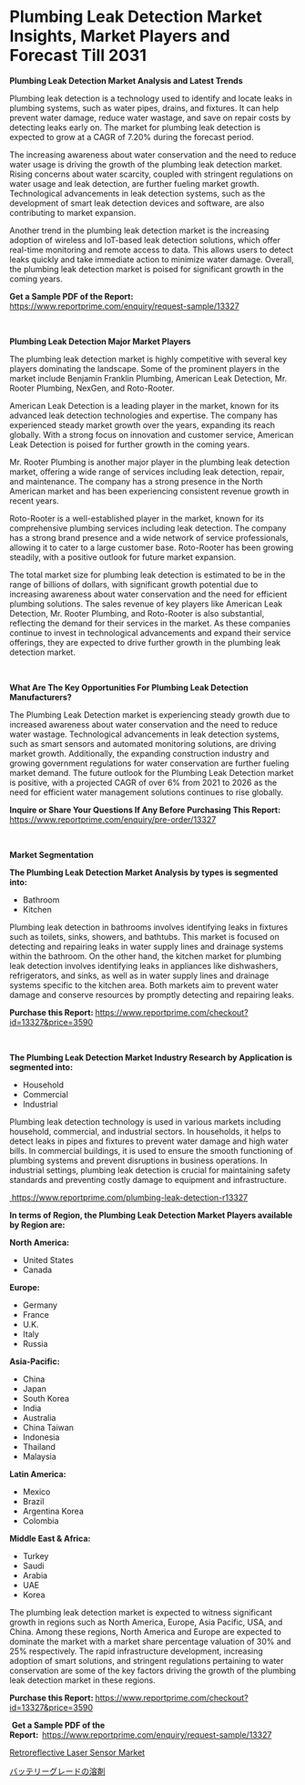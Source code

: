 <p><h1>Plumbing Leak Detection Market Insights, Market Players and Forecast Till 2031</h1></p><p><strong>Plumbing Leak Detection Market Analysis and Latest Trends</strong></p>
<p><p>Plumbing leak detection is a technology used to identify and locate leaks in plumbing systems, such as water pipes, drains, and fixtures. It can help prevent water damage, reduce water wastage, and save on repair costs by detecting leaks early on. The market for plumbing leak detection is expected to grow at a CAGR of 7.20% during the forecast period.</p><p>The increasing awareness about water conservation and the need to reduce water usage is driving the growth of the plumbing leak detection market. Rising concerns about water scarcity, coupled with stringent regulations on water usage and leak detection, are further fueling market growth. Technological advancements in leak detection systems, such as the development of smart leak detection devices and software, are also contributing to market expansion.</p><p>Another trend in the plumbing leak detection market is the increasing adoption of wireless and IoT-based leak detection solutions, which offer real-time monitoring and remote access to data. This allows users to detect leaks quickly and take immediate action to minimize water damage. Overall, the plumbing leak detection market is poised for significant growth in the coming years.</p></p>
<p><strong>Get a Sample PDF of the Report:&nbsp;</strong> <a href="https://www.reportprime.com/enquiry/request-sample/13327">https://www.reportprime.com/enquiry/request-sample/13327</a></p>
<p>&nbsp;</p>
<p><strong>Plumbing Leak Detection Major Market Players</strong></p>
<p><p>The plumbing leak detection market is highly competitive with several key players dominating the landscape. Some of the prominent players in the market include Benjamin Franklin Plumbing, American Leak Detection, Mr. Rooter Plumbing, NexGen, and Roto-Rooter.</p><p>American Leak Detection is a leading player in the market, known for its advanced leak detection technologies and expertise. The company has experienced steady market growth over the years, expanding its reach globally. With a strong focus on innovation and customer service, American Leak Detection is poised for further growth in the coming years.</p><p>Mr. Rooter Plumbing is another major player in the plumbing leak detection market, offering a wide range of services including leak detection, repair, and maintenance. The company has a strong presence in the North American market and has been experiencing consistent revenue growth in recent years.</p><p>Roto-Rooter is a well-established player in the market, known for its comprehensive plumbing services including leak detection. The company has a strong brand presence and a wide network of service professionals, allowing it to cater to a large customer base. Roto-Rooter has been growing steadily, with a positive outlook for future market expansion.</p><p>The total market size for plumbing leak detection is estimated to be in the range of billions of dollars, with significant growth potential due to increasing awareness about water conservation and the need for efficient plumbing solutions. The sales revenue of key players like American Leak Detection, Mr. Rooter Plumbing, and Roto-Rooter is also substantial, reflecting the demand for their services in the market. As these companies continue to invest in technological advancements and expand their service offerings, they are expected to drive further growth in the plumbing leak detection market.</p></p>
<p>&nbsp;</p>
<p><strong>What Are The Key Opportunities For Plumbing Leak Detection Manufacturers?</strong></p>
<p><p>The Plumbing Leak Detection market is experiencing steady growth due to increased awareness about water conservation and the need to reduce water wastage. Technological advancements in leak detection systems, such as smart sensors and automated monitoring solutions, are driving market growth. Additionally, the expanding construction industry and growing government regulations for water conservation are further fueling market demand. The future outlook for the Plumbing Leak Detection market is positive, with a projected CAGR of over 6% from 2021 to 2026 as the need for efficient water management solutions continues to rise globally.</p></p>
<p><strong>Inquire or Share Your Questions If Any Before Purchasing This Report:</strong> <a href="https://www.reportprime.com/enquiry/pre-order/13327">https://www.reportprime.com/enquiry/pre-order/13327</a></p>
<p>&nbsp;</p>
<p><strong>Market Segmentation</strong></p>
<p><strong>The Plumbing Leak Detection Market Analysis by types is segmented into:</strong></p>
<p><ul><li>Bathroom</li><li>Kitchen</li></ul></p>
<p><p>Plumbing leak detection in bathrooms involves identifying leaks in fixtures such as toilets, sinks, showers, and bathtubs. This market is focused on detecting and repairing leaks in water supply lines and drainage systems within the bathroom. On the other hand, the kitchen market for plumbing leak detection involves identifying leaks in appliances like dishwashers, refrigerators, and sinks, as well as in water supply lines and drainage systems specific to the kitchen area. Both markets aim to prevent water damage and conserve resources by promptly detecting and repairing leaks.</p></p>
<p><strong>Purchase this Report:&nbsp;</strong><a href="https://www.reportprime.com/checkout?id=13327&price=3590">https://www.reportprime.com/checkout?id=13327&price=3590</a></p>
<p>&nbsp;</p>
<p><strong>The Plumbing Leak Detection Market Industry Research by Application is segmented into:</strong></p>
<p><ul><li>Household</li><li>Commercial</li><li>Industrial</li></ul></p>
<p><p>Plumbing leak detection technology is used in various markets including household, commercial, and industrial sectors. In households, it helps to detect leaks in pipes and fixtures to prevent water damage and high water bills. In commercial buildings, it is used to ensure the smooth functioning of plumbing systems and prevent disruptions in business operations. In industrial settings, plumbing leak detection is crucial for maintaining safety standards and preventing costly damage to equipment and infrastructure.</p></p>
<p><a href="https://www.reportprime.com/plumbing-leak-detection-r13327">&nbsp;https://www.reportprime.com/plumbing-leak-detection-r13327</a></p>
<p><strong>In terms of Region, the Plumbing Leak Detection Market Players available by Region are:</strong></p>
<p>
    <p> <strong> North America: </strong>
        <ul>
            <li>United States</li>
            <li>Canada</li>
        </ul>
        </p> 
    <p> <strong> Europe: </strong>
        <ul>
            <li>Germany</li>
            <li>France</li>
            <li>U.K.</li>
            <li>Italy</li>
            <li>Russia</li>
        </ul>
        </p> 
    <p> <strong> Asia-Pacific: </strong>
        <ul>
            <li>China</li>
            <li>Japan</li>
            <li>South Korea</li>
            <li>India</li>
            <li>Australia</li>
            <li>China Taiwan</li>
            <li>Indonesia</li>
            <li>Thailand</li>
            <li>Malaysia</li>
        </ul>
        </p> 
    <p> <strong> Latin America: </strong>
        <ul>
            <li>Mexico</li>
            <li>Brazil</li>
            <li>Argentina Korea</li>
            <li>Colombia</li>
        </ul>
        </p> 
    <p> <strong> Middle East & Africa: </strong>
        <ul>
            <li>Turkey</li>
            <li>Saudi</li>
            <li>Arabia</li>
            <li>UAE</li>
            <li>Korea</li>
        </ul>
    </p>
    </p>
<p><p>The plumbing leak detection market is expected to witness significant growth in regions such as North America, Europe, Asia Pacific, USA, and China. Among these regions, North America and Europe are expected to dominate the market with a market share percentage valuation of 30% and 25% respectively. The rapid infrastructure development, increasing adoption of smart solutions, and stringent regulations pertaining to water conservation are some of the key factors driving the growth of the plumbing leak detection market in these regions.</p></p>
<p><strong>Purchase this Report: </strong><a href="https://www.reportprime.com/checkout?id=13327&price=3590">https://www.reportprime.com/checkout?id=13327&price=3590</a></p>
<p>&nbsp;<strong>Get a Sample PDF of the Report:&nbsp;&nbsp;</strong><a href="https://www.reportprime.com/enquiry/request-sample/13327">https://www.reportprime.com/enquiry/request-sample/13327</a></p>
<p><strong></strong></p>
<p><p><a href="https://view.publitas.com/reportprime-1/retroreflective-laser-sensor-market-insights-into-market-cagr-market-trends-and-growth-strategies/">Retroreflective Laser Sensor Market</a></p><p><a href="https://github.com/RandallRunte2023/Market-Research-Report-List-1/blob/main/486649380168.md">バッテリーグレードの溶剤</a></p></p>
